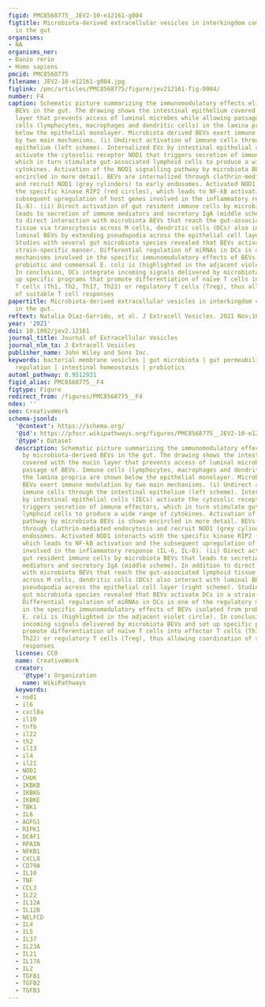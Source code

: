```yaml
---
figid: PMC8568775__JEV2-10-e12161-g004
figtitle: Microbiota‐derived extracellular vesicles in interkingdom communication
  in the gut
organisms:
- NA
organisms_ner:
- Danio rerio
- Homo sapiens
pmcid: PMC8568775
filename: JEV2-10-e12161-g004.jpg
figlink: /pmc/articles/PMC8568775/figure/jev212161-fig-0004/
number: F4
caption: Schematic picture summarizing the immunomodulatory effects elicited by microbiota‐derived
  BEVs in the gut. The drawing shows the intestinal epithelium covered with the mucin
  layer that prevents access of luminal microbes while allowing passage of BEVs. Immune
  cells (lymphocytes, macrophages and dendritic cells) in the lamina propria are shown
  below the epithelial monolayer. Microbiota derived BEVs exert immune modulation
  by two main mechanisms. (i) Undirect activation of immune cells through the intestinal
  epithelium (left scheme). Internalized EVs by intestinal epithelial cells (IECs)
  activate the cytosolic receptor NOD1 that triggers secretion of immune effectors,
  which in turn stimulate gut‐associated lymphoid cells to produce a wide range of
  cytokines. Activation of the NOD1 signalling pathway by microbiota BEVs is shown
  encircled in more detail. BEVs are internalized through clathrin‐mediated endocytosis
  and recruit NOD1 (grey cylinders) to early endosomes. Activated NOD1 interacts with
  the specific kinase RIP2 (red circles), which leads to NF‐kB activation and the
  subsequent upregulation of host genes involved in the inflammatory response (IL‐6,
  IL‐8). (ii) Direct activation of gut resident immune cells by microbiota BEVs that
  leads to secretion of immune mediators and secretory IgA (middle scheme). In addition
  to direct interaction with microbiota BEVs that reach the gut‐associated lymphoid
  tissue via transcytosis across M cells, dendritic cells (DCs) also interact with
  luminal BEVs by extending pseudopodia across the epithelial cell layer (right scheme).
  Studies with several gut microbiota species revealed that BEVs activate DCs in a
  strain‐specific manner. Differential regulation of miRNAs in DCs is one of the regulatory
  mechanisms involved in the specific immunomodulatory effects of BEVs isolated from
  probiotic and commensal E. coli is (highlighted in the adjacent violet circle).
  In conclusion, DCs integrate incoming signals delivered by microbiota BEVs and set
  up specific programs that promote differentiation of naïve T cells into effector
  T cells (Th1, Th2, Th17, Th22) or regulatory T cells (Treg), thus allowing coordination
  of suitable T cell responses
papertitle: Microbiota‐derived extracellular vesicles in interkingdom communication
  in the gut.
reftext: Natalia Díaz‐Garrido, et al. J Extracell Vesicles. 2021 Nov;10(13):e12161.
year: '2021'
doi: 10.1002/jev2.12161
journal_title: Journal of Extracellular Vesicles
journal_nlm_ta: J Extracell Vesicles
publisher_name: John Wiley and Sons Inc.
keywords: bacterial membrane vesicles | gut microbiota | gut permeability | immune
  regulation | intestinal homeostasis | probiotics
automl_pathway: 0.9512931
figid_alias: PMC8568775__F4
figtype: Figure
redirect_from: /figures/PMC8568775__F4
ndex: ''
seo: CreativeWork
schema-jsonld:
  '@context': https://schema.org/
  '@id': https://pfocr.wikipathways.org/figures/PMC8568775__JEV2-10-e12161-g004.html
  '@type': Dataset
  description: Schematic picture summarizing the immunomodulatory effects elicited
    by microbiota‐derived BEVs in the gut. The drawing shows the intestinal epithelium
    covered with the mucin layer that prevents access of luminal microbes while allowing
    passage of BEVs. Immune cells (lymphocytes, macrophages and dendritic cells) in
    the lamina propria are shown below the epithelial monolayer. Microbiota derived
    BEVs exert immune modulation by two main mechanisms. (i) Undirect activation of
    immune cells through the intestinal epithelium (left scheme). Internalized EVs
    by intestinal epithelial cells (IECs) activate the cytosolic receptor NOD1 that
    triggers secretion of immune effectors, which in turn stimulate gut‐associated
    lymphoid cells to produce a wide range of cytokines. Activation of the NOD1 signalling
    pathway by microbiota BEVs is shown encircled in more detail. BEVs are internalized
    through clathrin‐mediated endocytosis and recruit NOD1 (grey cylinders) to early
    endosomes. Activated NOD1 interacts with the specific kinase RIP2 (red circles),
    which leads to NF‐kB activation and the subsequent upregulation of host genes
    involved in the inflammatory response (IL‐6, IL‐8). (ii) Direct activation of
    gut resident immune cells by microbiota BEVs that leads to secretion of immune
    mediators and secretory IgA (middle scheme). In addition to direct interaction
    with microbiota BEVs that reach the gut‐associated lymphoid tissue via transcytosis
    across M cells, dendritic cells (DCs) also interact with luminal BEVs by extending
    pseudopodia across the epithelial cell layer (right scheme). Studies with several
    gut microbiota species revealed that BEVs activate DCs in a strain‐specific manner.
    Differential regulation of miRNAs in DCs is one of the regulatory mechanisms involved
    in the specific immunomodulatory effects of BEVs isolated from probiotic and commensal
    E. coli is (highlighted in the adjacent violet circle). In conclusion, DCs integrate
    incoming signals delivered by microbiota BEVs and set up specific programs that
    promote differentiation of naïve T cells into effector T cells (Th1, Th2, Th17,
    Th22) or regulatory T cells (Treg), thus allowing coordination of suitable T cell
    responses
  license: CC0
  name: CreativeWork
  creator:
    '@type': Organization
    name: WikiPathways
  keywords:
  - nod1
  - il6
  - cxcl8a
  - il10
  - tnfb
  - il22
  - th2
  - il13
  - il4
  - il21
  - NOD1
  - CHUK
  - IKBKB
  - IKBKG
  - IKBKE
  - TBK1
  - IL6
  - AGFG1
  - RIPK1
  - DCAF1
  - RPAIN
  - NFKB1
  - CXCL8
  - CD79A
  - IL10
  - TNF
  - CCL3
  - IL22
  - IL12A
  - IL12B
  - NELFCD
  - IL4
  - IL5
  - IL37
  - IL23A
  - IL21
  - IL17A
  - IL2
  - TGFB1
  - TGFB2
  - TGFB3
---
```

